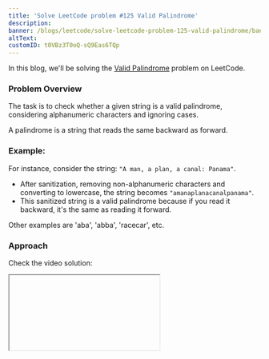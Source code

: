 ```yaml
---
title: 'Solve LeetCode problem #125 Valid Palindrome'
description:
banner: /blogs/leetcode/solve-leetcode-problem-125-valid-palindrome/banner.png
altText:
customID: t0VBz3T0oQ-sQ9Eas6TQp
---
```


In this blog, we'll be solving the [Valid Palindrome](https://leetcode.com/problems/valid-palindrome/) problem on LeetCode.

### Problem Overview

The task is to check whether a given string is a valid palindrome, considering alphanumeric characters and ignoring cases.

A palindrome is a string that reads the same backward as forward.

### Example:

For instance, consider the string: `"A man, a plan, a canal: Panama"`.

- After sanitization, removing non-alphanumeric characters and converting to lowercase, the string becomes `"amanaplanacanalpanama"`.
- This sanitized string is a valid palindrome because if you read it backward, it's the same as reading it forward.

Other examples are 'aba', 'abba', 'racecar', etc.

### Approach

Check the video solution:

<Iframe videoID="RgjBHcGen3I" />

The solution employs a two-pointer technique:

1. **Sanitization:** The input string is sanitized by removing non-alphanumeric characters and converting it to lowercase.
2. **Pointers:** Initialize two pointers, `left` at the start and `right` at the end of the sanitized string.
3. **Comparison:** Iterate through the string while `left <= right`.
   - Compare characters at `left` and `right`.
   - If they don't match, return `false`.
   - Move `left` pointer forward and `right` pointer backward.
4. If the comparison continues without mismatch, return `true`.

### JavaScript Solution

Here's the JavaScript solution implementing the described approach:

```javascript
var isPalindrome = function (s) {
	const sanitaizedString = s.replace(/[^a-zA-Z0-9]/g, '').toLowerCase()

	let left = 0
	let right = sanitaizedString.length - 1

	while (left <= right) {
		const leftChar = sanitaizedString[left]
		const rightChar = sanitaizedString[right]

		if (leftChar !== rightChar) return false

		left++
		right--
	}

	return true
}
```
